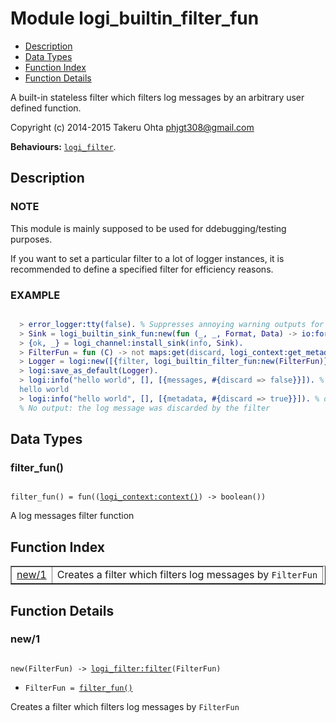 

# Module logi_builtin_filter_fun #
* [Description](#description)
* [Data Types](#types)
* [Function Index](#index)
* [Function Details](#functions)

A built-in stateless filter which filters log messages by an arbitrary user defined function.

Copyright (c) 2014-2015 Takeru Ohta <phjgt308@gmail.com>

__Behaviours:__ [`logi_filter`](logi_filter.md).

<a name="description"></a>

## Description ##


### <a name="NOTE">NOTE</a> ###

This module is mainly supposed to be used for ddebugging/testing purposes.

If you want to set a particular filter to a lot of logger instances,
it is recommended to define a specified filter for efficiency reasons.


### <a name="EXAMPLE">EXAMPLE</a> ###


```erlang

  > error_logger:tty(false). % Suppresses annoying warning outputs for brevity
  > Sink = logi_builtin_sink_fun:new(fun (_, _, Format, Data) -> io:format(Format ++ "\n", Data) end).
  > {ok, _} = logi_channel:install_sink(info, Sink).
  > FilterFun = fun (C) -> not maps:get(discard, logi_context:get_metadata(C), false) end.
  > Logger = logi:new([{filter, logi_builtin_filter_fun:new(FilterFun)}]).
  > logi:save_as_default(Logger).
  > logi:info("hello world", [], [{messages, #{discard => false}}]). % passed
  hello world
  > logi:info("hello world", [], [{metadata, #{discard => true}}]). % discarded
  % No output: the log message was discarded by the filter
```

<a name="types"></a>

## Data Types ##




### <a name="type-filter_fun">filter_fun()</a> ###


<pre><code>
filter_fun() = fun((<a href="logi_context.md#type-context">logi_context:context()</a>) -&gt; boolean())
</code></pre>

 A log messages filter function

<a name="index"></a>

## Function Index ##


<table width="100%" border="1" cellspacing="0" cellpadding="2" summary="function index"><tr><td valign="top"><a href="#new-1">new/1</a></td><td>Creates a filter which filters log messages by <code>FilterFun</code></td></tr></table>


<a name="functions"></a>

## Function Details ##

<a name="new-1"></a>

### new/1 ###

<pre><code>
new(FilterFun) -&gt; <a href="logi_filter.md#type-filter">logi_filter:filter</a>(FilterFun)
</code></pre>

<ul class="definitions"><li><code>FilterFun = <a href="#type-filter_fun">filter_fun()</a></code></li></ul>

Creates a filter which filters log messages by `FilterFun`


